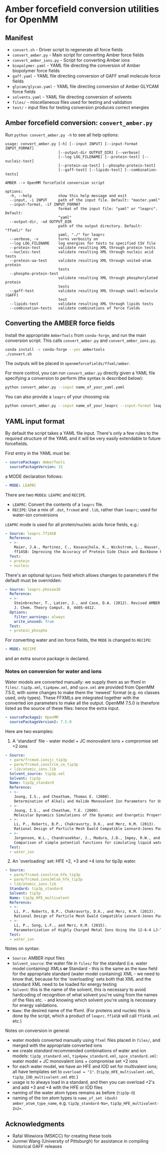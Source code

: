 # Amber forcefield conversion utilities for OpenMM

## Manifest

* `convert.sh` - Driver script to regenerate all force fields
* `convert_amber.py` - Main script for converting Amber force fields
* `convert_amber_ions.py` - Script for converting Amber ions
* `biopolymer.yaml` - YAML file directing the conversion of Amber biopolymer force fields
* `gaff.yaml` - YAML file directing conversion of GAFF small molecule force fields
* `glycam/glycan.yaml` - YAML file directing conversion of Amber GLYCAM force fields
* `solvents.yaml` - YAML file directing conversion of solvents
* `files/` - miscellaneous files used for testing and validation
* `test/` - input files for testing conversion produces correct energies

## Amber forcefield conversion: `convert_amber.py`

Run `python convert_amber.py -h` to see all help options:
```
usage: convert_amber.py [-h] [--input INPUT] [--input-format INPUT_FORMAT]
                        [--output-dir OUTPUT_DIR] [--verbose]
                        [--log LOG_FILENAME] [--protein-test] [--nucleic-test]
                        [--protein-ua-test] [--phospho-protein-test]
                        [--gaff-test] [--lipids-test] [--combination-tests]

AMBER --> OpenMM forcefield conversion script

options:
  -h, --help            show this help message and exit
  --input, -i INPUT     path of the input file. Default: "master.yaml"
  --input-format, -if INPUT_FORMAT
                        format of the input file: "yaml" or "leaprc". Default:
                        "yaml"
  --output-dir, -od OUTPUT_DIR
                        path of the output directory. Default: "ffxml/" for
                        yaml, "./" for leaprc
  --verbose, -v         turns verbosity on
  --log LOG_FILENAME    log energies for tests to specified CSV file
  --protein-test        validate resulting XML through protein tests
  --nucleic-test        validate resulting XML through nucleic acid tests
  --protein-ua-test     validate resulting XML through united-atom protein
                        tests
  --phospho-protein-test
                        validate resulting XML through phosphorylated protein
                        tests
  --gaff-test           validate resulting XML through small-molecule (GAFF)
                        test
  --lipids-test         validate resulting XML through lipids tests
  --combination-tests   validate combinations of force fields
```

## Converting the AMBER force fields

Install the appropriate `AmberTools` from `conda-forge`, and run the main
conversion script.  This calls `convert_amber.py` and `convert_amber_ions.py`.
```bash
conda install -c conda-forge --yes ambertools
./convert.sh
```
The outputs will be placed in `openmmforcefields/ffxml/amber`.

For more control, you can run `convert_amber.py` directly given a YAML file
specifying a conversion to perform (the syntax is described below):
```bash
python convert_amber.py --input name_of_your_yaml.yaml
```
You can also provide a `leaprc` of your choosing via:
```bash
python convert_amber.py --input name_of_your_leaprc --input-format leaprc
```

## YAML input format

By default the script takes a YAML file input.  There's only a few rules to the
required structure of the YAML and it will be very easily extendable to future
forcefields.

First entry in the YAML must be:
```yaml
- sourcePackage: AmberTools
  sourcePackageVersion: 15
```
a MODE declaration follows:
```yaml
- MODE: LEAPRC
```
There are two `MODE`s: `LEAPRC` and `RECIPE`.
* `LEAPRC`: Convert the contents of a `leaprc` file.
* `RECIPE`: Use a mix of `.dat`, `frcmod` and `.lib`, rather than `leaprc`; used for water-ion conversions

`LEAPRC` mode is used for all protein/nucleic acids force fields, e.g.:
```yaml
- Source: leaprc.ff14SB
  Reference:
  - >-
    Maier, J.A., Martinez, C., Kasavajhala, K., Wickstrom, L., Hauser, K.E., and Simmerling, C. (2015).
    ff14SB: Improving the Accuracy of Protein Side Chain and Backbone Parameters from ff99SB. J. Chem. Theory Comput. 11, 3696-3713.
  Test:
  - protein
  - nucleic
```
There's an optional `Options` field which allows changes to parameters if the default must be overridden:
```yaml
- Source: leaprc.phosaa10
  Reference:
  - >-
    Steinbrecher, T., Latzer, J., and Case, D.A. (2012). Revised AMBER parameters for bioorganic phosphates.
    J. Chem. Theory Comput. 8, 4405-4412.
  Options:
    filter_warnings: always
    write_unused: True
  Test:
  - protein_phospho
```
For converting water and ion force fields, the `MODE` is changed to `RECIPE`:
```yaml
- MODE: RECIPE
```
and an extra source package is declared.

### Notes on conversion for water and ions

Water models are converted manually: we supply them as an ffxml in `files/`.
`tip3p.xml`, `tip4pew.xml`, and `spce.xml` are provided from OpenMM 7.5.0, with
some changes to make them the 'newest' format (e.g. no classes used, only
types).  These FFXMLs are integrated together with the converted ion parameters
to make all the output.  OpenMM 7.5.0 is therefore listed as the source of these
files: hence the extra input.
```yaml
- sourcePackage2: OpenMM
  sourcePackageVersion2: 7.5.0
```

Here are two examples:
1. A 'standard' file - water model + JC monovalent ions + compromise set +2 ions
```yaml
- Source:
  - parm/frcmod.ionsjc_tip3p
  - parm/frcmod.ionslrcm_cm_tip3p
  - lib/atomic_ions.lib
  Solvent_source: tip3p.xml
  Solvent: tip3p
  Name: tip3p_standard
  Reference:
  - >-
    Joung, I.S., and Cheatham, Thomas E. (2008).
    Determination of Alkali and Halide Monovalent Ion Parameters for Use in Explicitly Solvated Biomolecular Simulations. J. Phys. Chem. B 112, 9020-9041.
  - >-
    Joung, I.S., and Cheatham, T.E. (2009).
    Molecular Dynamics Simulations of the Dynamic and Energetic Properties of Alkali and Halide Ions Using Water-Model-Specific Ion Parameters. J. Phys. Chem. B 113, 13279-13290.
  - >-
    Li, P., Roberts, B.P., Chakravorty, D.K., and Merz, K.M. (2013).
    Rational Design of Particle Mesh Ewald Compatible Lennard-Jones Parameters for +2 Metal Cations in Explicit Solvent. J. Chem. Theory Comput. 9, 2733-2748.
  - >-
    Jorgensen, W.L., Chandrasekhar, J., Madura, J.D., Impey, R.W., and Klein, M.L. (1983).
    Comparison of simple potential functions for simulating liquid water. The Journal of Chemical Physics 79, 926-935.
  Test:
  - water_ion
```
2. An 'overloading' set: HFE +2, +3 and +4 ions for tip3p water.
```yaml
- Source:
  - parm/frcmod.ionslrcm_hfe_tip3p
  - parm/frcmod.ions34lsm_hfe_tip3p
  - lib/atomic_ions.lib
  Standard: tip3p_standard
  Solvent: tip3p
  Name: tip3p_HFE_multivalent
  Reference:
  - >-
    Li, P., Roberts, B.P., Chakravorty, D.K., and Merz, K.M. (2013).
    Rational Design of Particle Mesh Ewald Compatible Lennard-Jones Parameters for +2 Metal Cations in Explicit Solvent. J. Chem. Theory Comput. 9, 2733-2748.
  - >-
    Li, P., Song, L.F., and Merz, K.M. (2015).
    Parameterization of Highly Charged Metal Ions Using the 12-6-4 LJ-Type Nonbonded Model in Explicit Water. J. Phys. Chem. B 119, 883-895.
  Test:
  - water_ion
```

Notes on syntax:
* `Source`: AMBER input files
* `Solvent_source`: the water file in `files/` for the standard (i.e. water model containing) XMLs **or** Standard - this is the same as the `Name` field for the appropriate standard (water model containing) XML - we need to know that, because for the 'overloading' sets both that XML and the standard XML need to be loaded for energy testing
* `Solvent`: this is the name of the solvent, this is necessary to avoid hardcoding of recognition of what solvent you're using from the names of the files etc. - and knowing which solvent you're using is necessary for energy validations.
* `Name`: the desired name of the ffxml. (For proteins and nucleic this is done by the script, which a product of `leaprc.ff14SB` will call `ff14SB.xml` etc.)

Notes on conversion in general:
* water models converted manually using `ffxml` files placed in `files/`, and merged with the appropriate converted ions
* we create *standard* recommended combinations of water and ion models: `tip3p_standard.xml`, `tip4pew_standard.xml`, `spce_standard.xml`: water model + JC monovalent ions + compromise set +2 ions
* for each water model, we have an HFE and IOD set for multivalent ions; all have templates set to `overload = "1"`. (`tip3p_HFE_multivalent.xml`, `tip3p_IOD_multivalent.xml` etc.)
* usage is to always load in a standard, and then you can overload +2's and add +3 and +4 with the HFE or IOD files
* naming of the water atom types remains as before (`tip3p-O`)
* naming of the ion atom types is `name_of_set (dash) amber_atom_type_name`, e.g. `tip3p_standard-Na+`, `tip3p_HFE_multivalent-Zn2+`.

## Acknowledgments

* Rafal Wiewiora (MSKCC) for creating these tools
* Junmei Wang (University of Pittsburgh) for assistance in compiling historical GAFF releases

